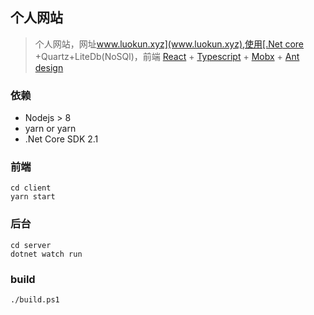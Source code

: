 ## 个人网站

> 个人网站，网址[www.luokun.xyz](www.luokun.xyz),使用[.Net core](https://github.com/dotnet) +Quartz+LiteDb(NoSQl)，前端 [React](https://github.com/facebook/react) + [Typescript](https://github.com/Microsoft/TypeScript) + [Mobx](https://github.com/mobxjs/mobx) + [Ant design](https://github.com/ant-design/ant-design)

### 依赖
+ Nodejs > 8 
+ yarn or yarn
+ .Net Core SDK 2.1

### 前端
    cd client
    yarn start

### 后台
    cd server
    dotnet watch run 
### build
    ./build.ps1

